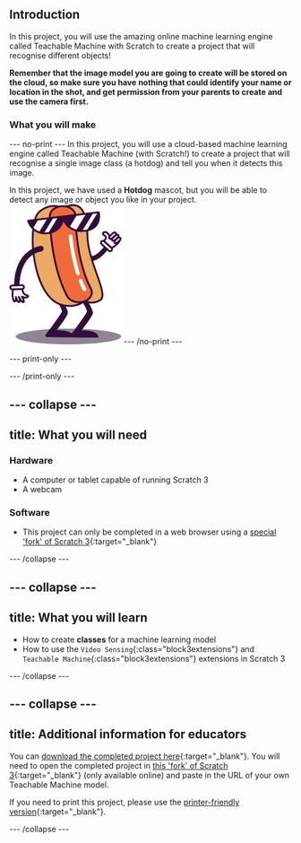 ## Introduction

In this project, you will use the amazing online machine learning engine called Teachable Machine with Scratch to create a project that will recognise different objects! 

**Remember that the image model you are going to create will be stored on the cloud, so make sure you have nothing that could identify your name or location in the shot, and get permission from your parents to create and use the camera first.**

### What you will make

--- no-print ---
In this project, you will use a cloud-based machine learning engine called Teachable Machine (with Scratch!) to create a project that will recognise a single image class (a hotdog) and tell you when it detects this image.

In this project, we have used a **Hotdog** mascot, but you will be able to detect any image or object you like in your project.
![The Hotdog mascot.](images/hotdog-200x250.png)
--- /no-print ---

--- print-only ---

--- /print-only ---

--- collapse ---
---
title: What you will need
---
### Hardware

+ A computer or tablet capable of running Scratch 3
+ A webcam

### Software

+ This project can only be completed in a web browser using a [special 'fork' of Scratch 3](http://rpf.io/ml-scratch){:target="_blank"}

--- /collapse ---

--- collapse ---
---
title: What you will learn
---

+ How to create **classes** for a machine learning model
+ How to use the `Video Sensing`{:class="block3extensions"} and `Teachable Machine`{:class="block3extensions"} extensions in Scratch 3


--- /collapse ---

--- collapse ---
---
title: Additional information for educators
---

You can [download the completed project here](https://rpf.io/p/en/hotdog-not-hotdog-get){:target="_blank"}. You will need to open the completed project in [this 'fork' of Scratch 3](http://rpf.io/ml-scratch){:target="_blank"} (only available online) and paste in the URL of your own Teachable Machine model.

If you need to print this project, please use the [printer-friendly version](https://projects.raspberrypi.org/en/projects/hotdog-not-hotdog/print){:target="_blank"}.

--- /collapse ---
